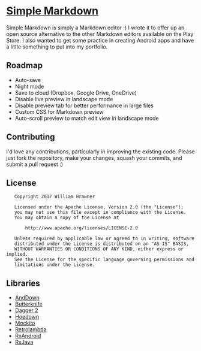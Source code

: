 # [Simple Markdown](https://wbrawner.com/portfolio/simple-markdown/)

Simple Markdown is simply a Markdown editor :) I wrote it to offer up an open source alternative to
the other Markdown editors available on the Play Store. I also wanted to get some practice in
creating Android apps and have a little something to put into my portfolio.

## Roadmap

* Auto-save
* Night mode
* Save to cloud (Dropbox, Google Drive, OneDrive)
* Disable live preview in landscape mode
* Disable preview tab for better performance in large files
* Custom CSS for Markdown preview
* Auto-scroll preview to match edit view in landscape mode

## Contributing

I'd love any contributions, particularly in improving the existing code. Please just fork the
repository, make your changes, squash your commits, and submit a pull request :)

## License

```
   Copyright 2017 William Brawner

   Licensed under the Apache License, Version 2.0 (the "License");
   you may not use this file except in compliance with the License.
   You may obtain a copy of the License at

       http://www.apache.org/licenses/LICENSE-2.0

   Unless required by applicable law or agreed to in writing, software
   distributed under the License is distributed on an "AS IS" BASIS,
   WITHOUT WARRANTIES OR CONDITIONS OF ANY KIND, either express or implied.
   See the License for the specific language governing permissions and
   limitations under the License.
```

## Libraries

- [AndDown](https://github.com/commonsguy/cwac-anddown)
- [Butterknife](https://github.com/JakeWharton/butterknife)
- [Dagger 2](https://github.com/google/dagger)
- [Hoedown](https://github.com/hoedown/hoedown)
- [Mockito](https://github.com/mockito/mockito)
- [Retrolambda](https://github.com/evant/gradle-retrolambda)
- [RxAndroid](https://github.com/ReactiveX/RxAndroid)
- [RxJava](https://github.com/ReactiveX/RxJava)

